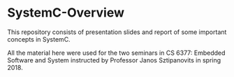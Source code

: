 # SystemC-Overview
This repository consists of presentation slides and report of some important concepts in SystemC.

All the material here were used for the two seminars in CS 6377: Embedded Software and System instructed by Professor Janos Sztipanovits in spring 2018.
